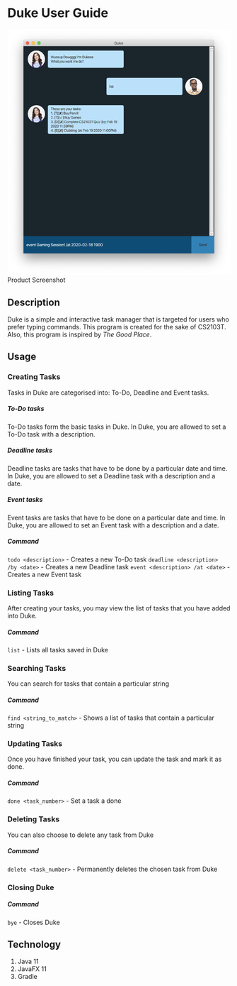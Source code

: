 # Duke User Guide

![Duke Screenshot](./Ui.png)
Product Screenshot

## Description
Duke is a simple and interactive task manager that is targeted for users who prefer typing commands. This program is created for the sake of CS2103T. Also, this program is inspired by *The Good Place*.

## Usage

### Creating Tasks
Tasks in Duke are categorised into: To-Do, Deadline and Event tasks.
##### To-Do tasks
To-Do tasks form the basic tasks in Duke. In Duke, you are allowed to set a To-Do task with a description.

##### Deadline tasks
Deadline tasks are tasks that have to be done by a particular date and time. In Duke, you are allowed to set a Deadline task with a description and a date.

##### Event tasks
Event tasks are tasks that have to be done on a particular date and time. In Duke, you are allowed to set an Event task with a description and a date.

##### Command
`todo <description>` - Creates a new To-Do task
`deadline <description> /by <date>` - Creates a new Deadline task
`event <description> /at <date>` - Creates a new Event task

### Listing Tasks
After creating your tasks, you may view the list of tasks that you have added into Duke.
##### Command
`list` - Lists all tasks saved in Duke

### Searching Tasks
You can search for tasks that contain a particular string
##### Command
`find <string_to_match>` - Shows a list of tasks that contain a particular string

### Updating Tasks
Once you have finished your task, you can update the task and mark it as done.
##### Command
`done <task_number>` - Set a task a done

### Deleting Tasks
You can also choose to delete any task from Duke
##### Command
`delete <task_number>` - Permanently deletes the chosen task from Duke

### Closing Duke
##### Command
`bye` - Closes Duke


## Technology
1. Java 11
2. JavaFX 11
3. Gradle